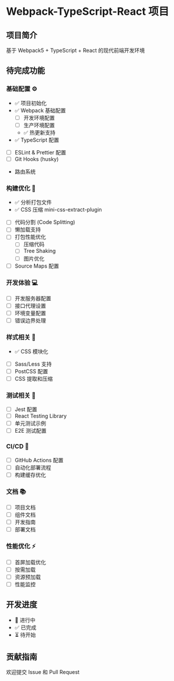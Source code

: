 # Webpack-TypeScript-React 项目

## 项目简介
基于 Webpack5 + TypeScript + React 的现代前端开发环境

## 待完成功能

### 基础配置 ⚙️
- ✅ 项目初始化
- ✅ Webpack 基础配置
  - [ ] 开发环境配置
  - [ ] 生产环境配置
  - ✅ 热更新支持
- ✅ TypeScript 配置
- [ ] ESLint & Prettier 配置
- [ ] Git Hooks (husky)
- 路由系统

### 构建优化 🚀
- ✅ 分析打包文件
- ✅ CSS 压缩 mini-css-extract-plugin
- [ ] 代码分割 (Code Splitting)
- [ ] 懒加载支持
- [ ] 打包性能优化
  - [ ] 压缩代码
  - [ ] Tree Shaking
  - [ ] 图片优化
- [ ] Source Maps 配置

### 开发体验 💻
- [ ] 开发服务器配置
- [ ] 接口代理设置
- [ ] 环境变量配置
- [ ] 错误边界处理

### 样式相关 🎨
- ✅ CSS 模块化
- [ ] Sass/Less 支持
- [ ] PostCSS 配置
- [ ] CSS 提取和压缩

### 测试相关 🧪
- [ ] Jest 配置
- [ ] React Testing Library
- [ ] 单元测试示例
- [ ] E2E 测试配置

### CI/CD 🔄
- [ ] GitHub Actions 配置
- [ ] 自动化部署流程
- [ ] 构建缓存优化

### 文档 📚
- [ ] 项目文档
- [ ] 组件文档
- [ ] 开发指南
- [ ] 部署文档

### 性能优化 ⚡
- [ ] 首屏加载优化
- [ ] 按需加载
- [ ] 资源预加载
- [ ] 性能监控

## 开发进度
- 🚀 进行中
- ✅ 已完成
- ⏳ 待开始

## 贡献指南
欢迎提交 Issue 和 Pull Request
